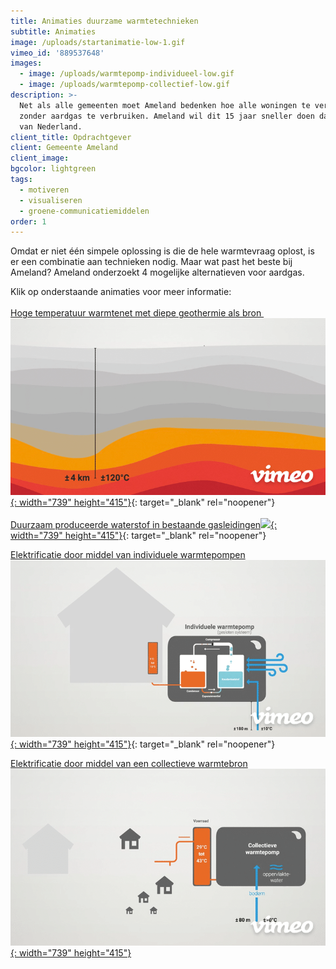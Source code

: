 ```yaml
---
title: Animaties duurzame warmtetechnieken
subtitle: Animaties
image: /uploads/startanimatie-low-1.gif
vimeo_id: '889537648'
images:
  - image: /uploads/warmtepomp-individueel-low.gif
  - image: /uploads/warmtepomp-collectief-low.gif
description: >-
  Net als alle gemeenten moet Ameland bedenken hoe alle woningen te verwarmen
  zonder aardgas te verbruiken. Ameland wil dit 15 jaar sneller doen dan de rest
  van Nederland.
client_title: Opdrachtgever
client: Gemeente Ameland
client_image:
bgcolor: lightgreen
tags:
  - motiveren
  - visualiseren
  - groene-communicatiemiddelen
order: 1
---
```

Omdat er niet één simpele oplossing is die de hele warmtevraag oplost, is er een combinatie aan technieken nodig. Maar wat past het beste bij Ameland? Ameland onderzoekt 4 mogelijke alternatieven voor aardgas.

Klik op onderstaande animaties voor meer informatie:<br><br>[Hoge temperatuur warmtenet met diepe geothermie als bron&nbsp;![](/uploads/geothermie-high.gif){: width="739" height="415"}](https://vimeo.com/manage/videos/889537243){: target="_blank" rel="noopener"}<br><br>[Duurzaam produceerde waterstof in bestaande gasleidingen![](/uploads/waterstof-high.gif){: width="739" height="415"}](https://vimeo.com/manage/videos/889539017){: target="_blank" rel="noopener"}



[Elektrificatie door middel van individuele warmtepompen![](/uploads/warmtepomp-individueel-high.gif){: width="739" height="415"}](https://vimeo.com/889538544?share=copy){: target="_blank" rel="noopener"}

[Elektrificatie door middel van een collectieve warmtebron<br>![](/uploads/warmtepomp-collectief-high.gif){: width="739" height="415"}](https://vimeo.com/889538119?share=copy)